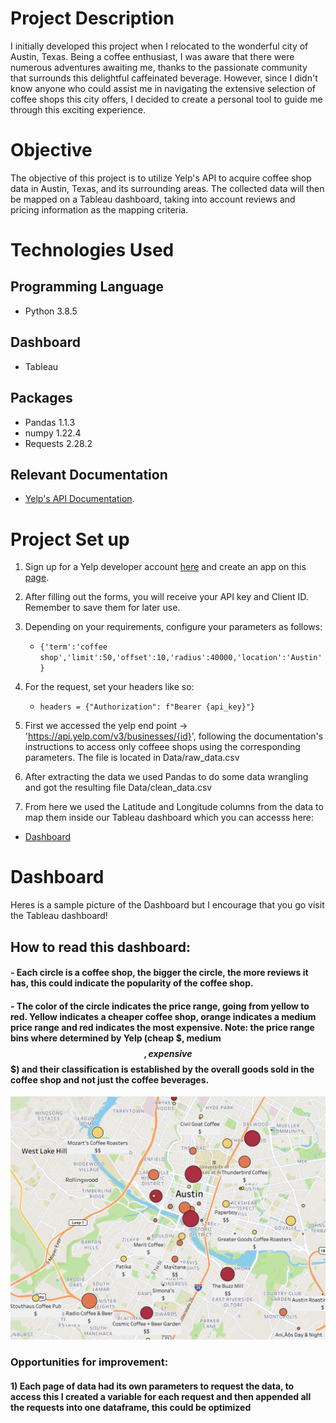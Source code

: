 # Project Description
I initially developed this project when I relocated to the wonderful city of Austin, Texas. Being a coffee enthusiast, I was aware that there were numerous adventures awaiting me, thanks to the passionate community that surrounds this delightful caffeinated beverage. However, since I didn't know anyone who could assist me in navigating the extensive selection of coffee shops this city offers, I decided to create a personal tool to guide me through this exciting experience.

# Objective
The objective of this project is to utilize Yelp's API to acquire coffee shop data in Austin, Texas, and its surrounding areas. The collected data will then be mapped on a Tableau dashboard, taking into account reviews and pricing information as the mapping criteria.

# Technologies Used 
## Programming Language
- Python 3.8.5
## Dashboard
- Tableau
## Packages
- Pandas 1.1.3
- numpy 1.22.4
- Requests 2.28.2
## Relevant Documentation
- [Yelp's API Documentation](https://www.yelp.com/developers).

# Project Set up
1) Sign up for a Yelp developer account [here](https://www.yelp.com/developers) and create an app on this [page](https://www.yelp.com/developers/v3/manage_app).
2) After filling out the forms, you will receive your API key and Client ID. Remember to save them for later use.
3) Depending on your requirements, configure your parameters as follows:
    - `{'term':'coffee shop','limit':50,'offset':10,'radius':40000,'location':'Austin'}`
4) For the request, set your headers like so:
    - `headers = {"Authorization": f"Bearer {api_key}"}`

1) First we accessed the yelp end point -> 'https://api.yelp.com/v3/businesses/{id}', following the documentation's instructions to access only coffeee shops using the corresponding parameters. The file is located in Data/raw_data.csv
2) After extracting the data we used Pandas to do some data wrangling and got the resulting file Data/clean_data.csv
3) From here we used the Latitude and Longitude columns from the data to map them inside our Tableau dashboard which you can accesss here:
- [Dashboard](https://public.tableau.com/app/profile/manuel8857/viz/CoffeShopsAustin/Sheet1)

# Dashboard 
Heres is a sample picture of the Dashboard but I encourage that you go visit the Tableau dashboard!
## How to read this dashboard:
#### - Each circle is a coffee shop, the bigger the circle, the more reviews it has, this could indicate the popularity of the coffee shop. 
#### - The color of the circle indicates the price range, going from yellow to red. Yellow indicates a cheaper coffee shop, orange indicates a medium price range and red indicates the most expensive. Note: the price range bins where determined by Yelp (cheap $, medium $$, expensive $$$) and their classification  is established by the overall goods sold in the coffee shop and not just the coffee beverages. 
![Dashboard](/Data/dashboard.png)

### Opportunities for improvement:
#### 1) Each page of data had its own parameters to request the data, to access this I created a variable for each request and then appended all the requests into one dataframe, this could be optimized
